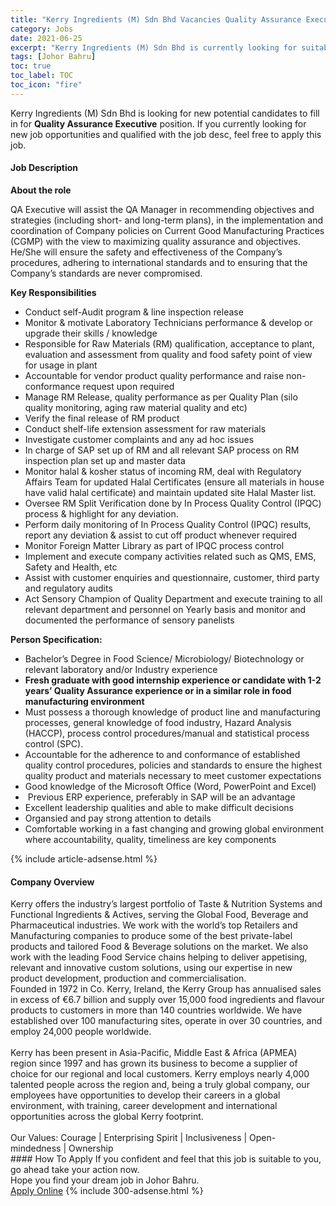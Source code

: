 ```yaml
---
title: "Kerry Ingredients (M) Sdn Bhd Vacancies Quality Assurance Executive" 
category: Jobs 
date: 2021-06-25 
excerpt: "Kerry Ingredients (M) Sdn Bhd is currently looking for suitable person to fill in the Quality Assurance Executive which based in Johor Bahru" 
tags: [Johor Bahru] 
toc: true 
toc_label: TOC 
toc_icon: "fire" 
--- 
```


<p>Kerry Ingredients (M) Sdn Bhd is looking for new potential candidates to fill in for <b>Quality Assurance Executive</b> position. If you currently looking for new job opportunities and qualified with the job desc, feel free to apply this job.
</p><div><div><h4>Job Description</h4></div><div><div><span><div><p><strong>About the role</strong></p><p><span>QA Executive will assist the QA Manager in recommending objectives and strategies (including short- and long-term plans), in the implementation and coordination of Company policies on Current Good Manufacturing Practices (CGMP) with the view to maximizing quality assurance and objectives. He/She will ensure the safety and effectiveness of the Company&#8217;s procedures, adhering to international standards and to ensuring that the Company&#8217;s standards are never compromised.&#160;</span></p><p><strong>Key Responsibilities</strong></p><ul><li>Conduct self-Audit program &amp; line inspection release</li><li>Monitor &amp; motivate Laboratory Technicians performance &amp; develop or upgrade their skills / knowledge</li><li>Responsible for Raw Materials (RM) qualification, acceptance to plant, evaluation and assessment from quality and food safety point of view for usage in plant</li><li>Accountable for vendor product quality performance and raise non-conformance request upon required</li><li>Manage RM Release, quality performance as per Quality Plan (silo quality monitoring, aging raw material quality and etc)</li><li>Verify the final release of RM product</li><li>Conduct shelf-life extension assessment for raw materials</li><li>Investigate customer complaints and any ad hoc issues</li><li>In charge of SAP set up of RM and all relevant SAP process on RM inspection plan set up and master data</li><li>Monitor halal &amp; kosher status of incoming RM, deal with Regulatory Affairs Team for updated Halal Certificates (ensure all materials in house have valid halal certificate) and maintain updated site Halal Master list.</li><li>Oversee RM Split Verification done by In Process Quality Control (IPQC) process &amp; highlight for any deviation.</li><li>Perform daily monitoring of In Process Quality Control (IPQC) results, report any deviation &amp; assist to cut off product whenever required</li><li>Monitor Foreign Matter Library as part of IPQC process control</li><li>Implement and execute company activities related such as QMS, EMS, Safety and Health, etc</li><li>Assist with customer enquiries and questionnaire, customer, third party and regulatory audits</li><li>Act Sensory Champion of Quality Department and execute training to all relevant department and personnel on Yearly basis and monitor and documented the performance of sensory panelists</li></ul><p><strong>Person Specification:</strong></p><ul><li>Bachelor&#8217;s Degree in Food Science/ Microbiology/ Biotechnology or relevant laboratory and/or Industry experience</li><li><strong>Fresh graduate with good internship experience or candidate with 1-2 years&#8217; Quality Assurance experience or in a similar role in food manufacturing environment</strong></li><li>Must possess a thorough knowledge of product line and manufacturing processes, general knowledge of food industry, Hazard Analysis (HACCP), process control procedures/manual and statistical process control (SPC).</li><li>Accountable for the adherence to and conformance of established quality control procedures, policies and standards to ensure the highest quality product and materials necessary to meet customer expectations</li><li>Good knowledge of the Microsoft Office (Word, PowerPoint and Excel)</li><li>&#160;Previous ERP experience, preferably in SAP will be an advantage</li><li>Excellent leadership qualities and able to make difficult decisions</li><li>Organsied and pay strong attention to details</li><li>Comfortable working in a fast changing and growing global environment where accountability, quality, timeliness are key components</li></ul></div></span></div></div></div> 
{% include article-adsense.html %} 
<div><div><h4>Company Overview</h4></div><div><div><span><div><div>
	Kerry offers the industry&#8217;s largest portfolio of Taste &amp; Nutrition Systems and Functional Ingredients &amp; Actives, serving the Global Food, Beverage and Pharmaceutical industries. We work with the world&#8217;s top Retailers and Manufacturing companies to produce some of the best private-label products and tailored Food &amp; Beverage solutions on the market. We also work with the leading Food Service chains helping to deliver appetising, relevant and innovative custom solutions, using our expertise in new product development, production and commercialisation.</div>
<div>
	Founded in 1972 in Co. Kerry, Ireland, the Kerry Group has annualised sales in excess of &#8364;6.7 billion and supply over 15,000 food ingredients and flavour products to customers in more than 140 countries worldwide. We have established over 100 manufacturing sites, operate in over 30 countries, and employ 24,000 people worldwide.<br>
<br>
	Kerry has been present in Asia-Pacific, Middle East &amp; Africa (APMEA) region since 1997 and has grown its business to become a supplier of choice for our regional and local customers. Kerry employs nearly 4,000 talented people across the region and, being a truly global company, our employees have opportunities to develop their careers in a global environment, with training, career development and international opportunities across the global Kerry footprint.<br>
<br>
	Our Values:&#160;Courage | Enterprising Spirit | Inclusiveness | Open-mindedness | Ownership &#160; &#160;</div></div></span></div></div></div> 
#### How To Apply 
If you confident and feel that this job is suitable to you, go ahead take your action now. <br/> 
Hope you find your dream job in Johor Bahru. <br/> 
<a href="https://www.jobstreet.com.my/en/job/quality-assurance-executive-4599102?jobId=jobstreet-my-job-4599102&" class="btn btn--info" target="_blank" rel="nofollow noopenner">Apply Online</a> 
{% include 300-adsense.html %} 